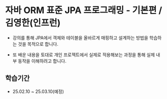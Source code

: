 # 자바 ORM 표준 JPA 프로그래밍 - 기본편 / 김영한(인프런)
- 강의를 통해 JPA에서 객체와 테이블을 올바르게 매핑하고 설계하는 방법을 학습하는 것을 목적으로 합니다.

- 또 배운 내용을 토대로 개인 프로젝트에서 실제로 적용해보는 과정을 통해 실제 내부 동작을 이해하려고 합니다.

## 학습기간
- 25.02.10 ~ 25.03.10(예정) 






